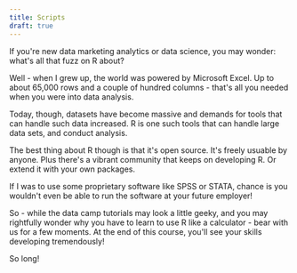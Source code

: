 ```yaml
---
title: Scripts
draft: true
---
```


If you're new data marketing analytics or data science, you may wonder: what's all that fuzz on R about?

Well - when I grew up, the world was powered by Microsoft Excel. Up to about 65,000 rows and a couple of hundred columns - that's all you needed when you were into data analysis.

Today, though, datasets have become massive and demands for tools that can handle such data increased. R is one such tools that can handle large data sets, and conduct analysis.

The best thing about R though is that it's open source. It's freely usuable by anyone. Plus there's a vibrant community that keeps on developing R. Or extend it with your own packages.

If I was to use some proprietary software like SPSS or STATA, chance is you wouldn't even be able to run the software at your future employer!

So - while the data camp tutorials may look a little geeky, and you may rightfully wonder why you have to learn to use R like a calculator - bear with us for a few moments. At the end of this course, you'll see your skills developing tremendously!

So long!
